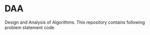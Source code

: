 # DAA
Design and Analysis of Algorithms. This repository contains following problem statement code.
